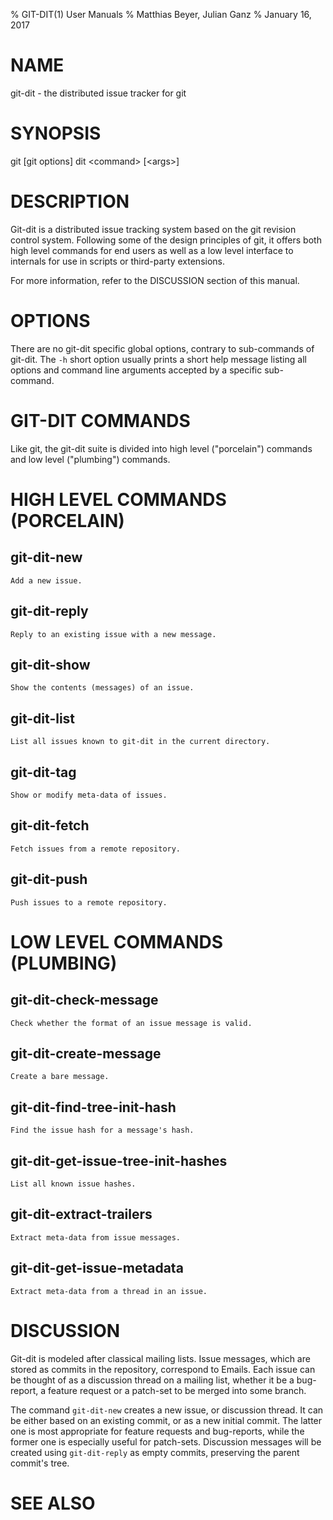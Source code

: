 % GIT-DIT(1) User Manuals
% Matthias Beyer, Julian Ganz
% January 16, 2017

# NAME

git-dit - the distributed issue tracker for git


# SYNOPSIS

git [git options] dit \<command\> [\<args\>]


# DESCRIPTION

Git-dit is a distributed issue tracking system based on the git revision
control system.
Following some of the design principles of git, it offers both high level
commands for end users as well as a low level interface to internals for use in
scripts or third-party extensions.

For more information, refer to the DISCUSSION section of this manual.


# OPTIONS

There are no git-dit specific global options, contrary to sub-commands of
git-dit.
The `-h` short option usually prints a short help message listing all options
and command line arguments accepted by a specific sub-command.


# GIT-DIT COMMANDS

Like git, the git-dit suite is divided into high level ("porcelain") commands
and low level ("plumbing") commands.


# HIGH LEVEL COMMANDS (PORCELAIN)

## git-dit-new
    Add a new issue.

## git-dit-reply
    Reply to an existing issue with a new message.

## git-dit-show
    Show the contents (messages) of an issue.

## git-dit-list
    List all issues known to git-dit in the current directory.

## git-dit-tag
    Show or modify meta-data of issues.

## git-dit-fetch
    Fetch issues from a remote repository.

## git-dit-push
    Push issues to a remote repository.


# LOW LEVEL COMMANDS (PLUMBING)

## git-dit-check-message
    Check whether the format of an issue message is valid.

## git-dit-create-message
    Create a bare message.

## git-dit-find-tree-init-hash
    Find the issue hash for a message's hash.

## git-dit-get-issue-tree-init-hashes
    List all known issue hashes.

## git-dit-extract-trailers
    Extract meta-data from issue messages.

## git-dit-get-issue-metadata
    Extract meta-data from a thread in an issue.


# DISCUSSION

Git-dit is modeled after classical mailing lists.
Issue messages, which are stored as commits in the repository, correspond to
Emails.
Each issue can be thought of as a discussion thread on a mailing list, whether
it be a bug-report, a feature request or a patch-set to be merged into some
branch.

The command `git-dit-new` creates a new issue, or discussion thread.
It can be either based on an existing commit, or as a new initial commit.
The latter one is most appropriate for feature requests and bug-reports, while
the former one is especially useful for patch-sets.
Discussion messages will be created using `git-dit-reply` as empty commits,
preserving the parent commit's tree.


# SEE ALSO

